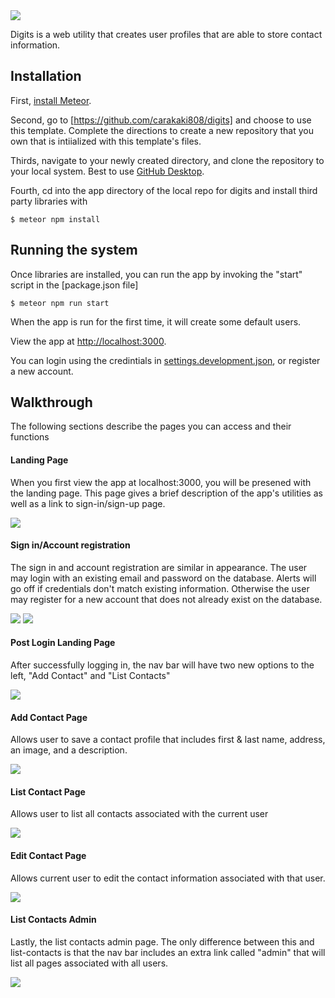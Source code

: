 <img src="doc/Digits-Landing-Page.png"/>

Digits is a web utility that creates user profiles that are able to store contact information.

## Installation

First, [install Meteor](https://www.meteor.com/install).

Second, go to [https://github.com/carakaki808/digits] and choose to use this template. Complete the directions to create a new repository that you own that is intiialized with this template's files.

Thirds, navigate to your newly created directory, and clone the repository to your local system. Best to use [GitHub Desktop](https://desktop.github.com/).

Fourth, cd into the app directory of the local repo for digits and install third party libraries with 

```
$ meteor npm install
```

## Running the system

Once libraries are installed, you can run the app by invoking the "start" script in the [package.json file]

```
$ meteor npm run start
```

When the app is run for the first time, it will create some default users.

View the app at [http://localhost:3000](http://localhost:3000).

You can login using the credintials in [settings.development.json](https://github.com/carakaki808/digits/blob/master/config/settings.development.json), or register a new account.

## Walkthrough

The following sections describe the pages you can access and their functions

#### Landing Page

When you first view the app at localhost:3000, you will be presened with the landing page. This page gives a brief description of the app's utilities as well as a link to sign-in/sign-up page.

<img src="doc/Digits-Landing-Page.png"/>

#### Sign in/Account registration

The sign in and account registration are similar in appearance. The user may login with an existing email and password on the database. Alerts will go off if credentials don't match existing information. Otherwise the user may register for a new account that does not already exist on the database.

<img src="doc/sign-up-page.png"/>

<img src="doc/registration-page.png"/>

#### Post Login Landing Page

After successfully logging in, the nav bar will have two new options to the left, "Add Contact" and "List Contacts"

<img src="doc/post-login-landing.png"/>

#### Add Contact Page

Allows user to save a contact profile that includes first & last name, address, an image, and a description.

<img src="doc/registration-page.png"/>

#### List Contact Page

Allows user to list all contacts associated with the current user

<img src="doc/list-contact-page.png"/>

#### Edit Contact Page

Allows current user to edit the contact information associated with that user.

<img src="doc/edit-contact-page.png"/>

#### List Contacts Admin

Lastly, the list contacts admin page. The only difference between this and list-contacts is that the nav bar includes an extra link called "admin" that will list all pages associated with all users.

<img src="doc/list-contacts-admin.png"/>
